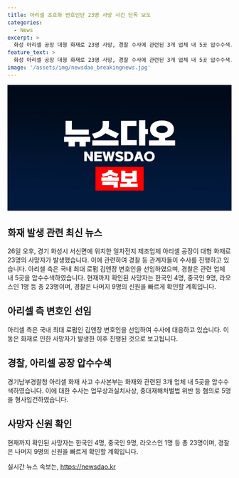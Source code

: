 ```yaml
---
title: 아리셀 초호화 변호인단 23명 사망 사건 단독 보도
categories:
  - News
excerpt: >
  화성 아리셀 공장 대형 화재로 23명 사망, 경찰 수사에 관련된 3개 업체 내 5곳 압수수색. 아리셀 측 김앤장 변호인 선임, 박순관 대표 등 5명 형사입건. 사망자 23명 가운데 14명 신원 확인(Kim Minhoo, News1)
feature_text: >
  화성 아리셀 공장 대형 화재로 23명 사망, 경찰 수사에 관련된 3개 업체 내 5곳 압수수색. 아리셀 측 김앤장 변호인 선임, 박순관 대표 등 5명 형사입건. 사망자 23명 가운데 14명 신원 확인(Kim Minhoo, News1)
image: '/assets/img/newsdao_breakingnews.jpg'
---
```


<p><img src="/assets/img/newsdao_breakingnews.jpg" alt="pcversion 속보" /></p>

<h2 data-ke-size="size26">화재 발생 관련 최신 뉴스</h2>

<p data-ke-size="size16">26일 오후, 경기 화성시 서신면에 위치한 일차전지 제조업체 아리셀 공장이 대형 화재로 23명의 사망자가 발생했습니다. 이에 관련하여 경찰 등 관계자들이 수사를 진행하고 있습니다. 아리셀 측은 국내 최대 로펌 김앤장 변호인을 선임하였으며, 경찰은 관련 업체 내 5곳을 압수수색하였습니다. 현재까지 확인된 사망자는 한국인 4명, 중국인 9명, 라오스인 1명 등 총 23명이며, 경찰은 나머지 9명의 신원을 빠르게 확인할 계획입니다.</p>

<h2 data-ke-size="size26">아리셀 측 변호인 선임</h2>

<p data-ke-size="size16">아리셀 측은 국내 최대 로펌인 김앤장 변호인을 선임하여 수사에 대응하고 있습니다. 이동은 화재로 인한 사망자가 발생한 이후 진행된 것으로 보고됩니다. </p>

<h2 data-ke-size="size26">경찰, 아리셀 공장 압수수색</h2>

<p data-ke-size="size16">경기남부경찰청 아리셀 화재 사고 수사본부는 화재와 관련된 3개 업체 내 5곳을 압수수색하였습니다. 이에 대한 수사는 업무상과실치사상, 중대재해처벌법 위반 등 혐의로 5명을 형사입건하였습니다. </p>

<h2 data-ke-size="size26">사망자 신원 확인</h2>

<p data-ke-size="size16">현재까지 확인된 사망자는 한국인 4명, 중국인 9명, 라오스인 1명 등 총 23명이며, 경찰은 나머지 9명의 신원을 빠르게 확인할 계획입니다.</p>
실시간 뉴스 속보는, <a href="https://newsdao.kr" rel="dofollow">https://newsdao.kr</a>


